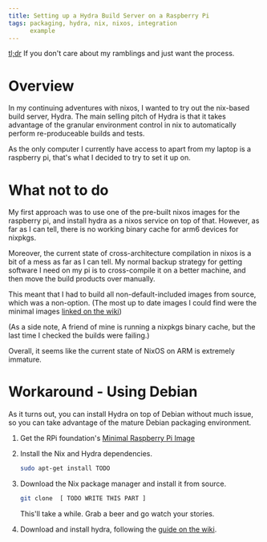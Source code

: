 ```yaml
---
title: Setting up a Hydra Build Server on a Raspberry Pi
tags: packaging, hydra, nix, nixos, integration
      example
---
```


[tl;dr](#workaround---using-debian) If you don't care about my ramblings and 
just want the process.

# Overview

In my continuing adventures with nixos, I wanted to try out the nix-based build
server, Hydra. The main selling pitch of Hydra is that it takes advantage of 
the granular  environment control in nix to automatically perform re-produceable 
builds and tests.

As the only computer I currently have access to apart from my laptop is a
raspberry pi, that's what I decided to try to set it up on.

<!-- more -->

# What not to do
My first approach was to use one of the pre-built nixos images for the raspberry
pi, and install hydra as a nixos service on top of that. However, as far as I
can tell, there is no working binary cache for arm6 devices for nixpkgs. 

Moreover, the current state of cross-architecture compilation in nixos is a
bit of a mess as far as I can tell. My normal backup strategy for getting
software I need on my pi is to cross-compile it on a better machine, and
then move the build products over manually.

This meant that I had to build all non-default-included images from source,
which was a non-option. (The most up to date images I could find were the
minimal images [linked on the wiki](https://nixos.org/wiki/NixOS_on_ARM))

(As a side note, A friend of mine is running a nixpkgs binary cache, but the
last time I checked the builds were failing.)

Overall, it seems like the current state of NixOS on ARM is extremely immature.


# Workaround - Using Debian
As it turns out, you can install Hydra on top of Debian without much issue,
so you can take advantage of the mature Debian packaging environment.

1. Get the RPi foundation's 
    [Minimal Raspberry Pi Image][min-pi-img]

2. Install the Nix and Hydra dependencies.

    ~~~ bash
    sudo apt-get install TODO
    ~~~
3. Download the Nix package manager and install it from source.

    ~~~ bash
    git clone  [ TODO WRITE THIS PART ]
    ~~~

    This'll take a while. Grab a beer and go watch your stories.

4. Download and install hydra, following the 
    [guide on the wiki][hydra-install-guide].



[min-pi-img]: https://nixos.org/wiki/Installing_Hydra_on_Ubuntu
[hydra-install-guide]: https://nixos.org/wiki/Installing_Hydra_on_Ubuntu

